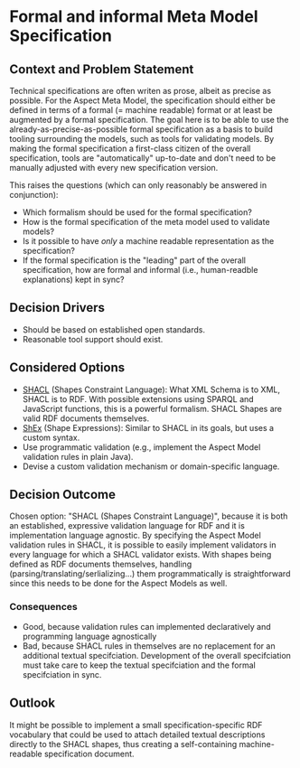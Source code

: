 # Formal and informal Meta Model Specification

## Context and Problem Statement

Technical specifications are often writen as prose, albeit as precise as possible. For the Aspect
Meta Model, the specification should either be defined in terms of a formal (= machine readable)
format or at least be augmented by a formal specification. The goal here is to be able to use the
already-as-precise-as-possible formal specification as a basis to build tooling surrounding the
models, such as tools for validating models. By making the formal specification a first-class
citizen of the overall specification, tools are "automatically" up-to-date and don't need to be
manually adjusted with every new specification version.

This raises the questions (which can only reasonably be answered in conjunction):
* Which formalism should be used for the formal specification?
* How is the formal specification of the meta model used to validate models?
* Is it possible to have _only_ a machine readable representation as the specification?
* If the formal specification is the "leading" part of the overall specification, how are formal and
  informal (i.e., human-readble explanations) kept in sync?

## Decision Drivers

* Should be based on established open standards.
* Reasonable tool support should exist.

## Considered Options

* [SHACL](https://www.w3.org/TR/shacl/) (Shapes Constraint Language): What XML Schema is to XML,
  SHACL is to RDF. With possible extensions using SPARQL and JavaScript functions, this is a
  powerful formalism. SHACL Shapes are valid RDF documents themselves.
* [ShEx](https://shex.io/) (Shape Expressions): Similar to SHACL in its goals, but uses a custom
  syntax.
* Use programmatic validation (e.g., implement the Aspect Model validation rules in plain Java).
* Devise a custom validation mechanism or domain-specific language.

## Decision Outcome

Chosen option: "SHACL (Shapes Constraint Language)", because it is both an established, expressive
validation language for RDF and it is implementation language agnostic. By specifying the Aspect
Model validation rules in SHACL, it is possible to easily implement validators in every language
for which a SHACL validator exists. With shapes being defined as RDF documents themselves, handling
(parsing/translating/serlializing...) them programmatically is straightforward since this needs to
be done for the Aspect Models as well.

### Consequences

* Good, because validation rules can implemented declaratively and programming language agnostically
* Bad, because SHACL rules in themselves are no replacement for an additional textual specifciation.
  Development of the overall specifciation must take care to keep the textual specifciation and the
  formal specifciation in sync.

## Outlook

It might be possible to implement a small specification-specific RDF vocabulary that could be used
to attach detailed textual descriptions directly to the SHACL shapes, thus creating a
self-containing machine-readable specification document.
